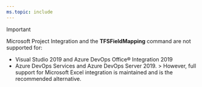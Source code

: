 ```yaml
---
ms.topic: include
---
```


> [!IMPORTANT]  
> Microsoft Project Integration and the **TFSFieldMapping** command are not supported for:  
> - Visual Studio 2019 and Azure DevOps Office® Integration 2019 
> - Azure DevOps Services and Azure DevOps Server 2019.  >
> However, full support for Microsoft Excel integration is maintained and is the recommended alternative.


